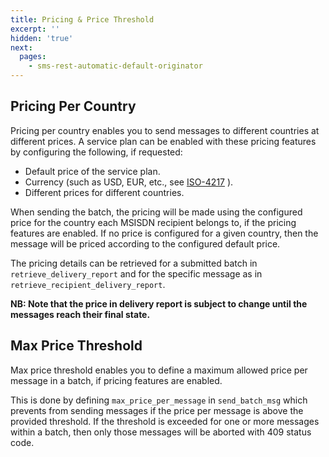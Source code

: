 ```yaml
---
title: Pricing & Price Threshold
excerpt: ''
hidden: 'true'
next:
  pages:
    - sms-rest-automatic-default-originator
---
```

## Pricing Per Country

Pricing per country enables you to send messages to different countries at different prices. A service plan can be enabled with these pricing features by configuring the following, if requested:

 * Default price of the service plan.
 * Currency (such as USD, EUR, etc., see [ISO-4217](https://www.iso.org/iso-4217-currency-codes.html) ).
 * Different prices for different countries.

When sending the batch, the pricing will be made using the configured price for the country each MSISDN recipient belongs to, if the pricing features are enabled. If no price is configured for a given country, then the message will be priced according to the configured default price.

The pricing details can be retrieved for a submitted batch in `retrieve_delivery_report` and for the specific message as in `retrieve_recipient_delivery_report`.

**NB: Note that the price in delivery report is subject to change until the messages reach their final state.**

## Max Price Threshold

Max price threshold enables you to define a maximum allowed price per message in a batch, if pricing features are enabled.

This is done by defining `max_price_per_message` in `send_batch_msg` which prevents from sending messages if the price per message is above the provided threshold. If the threshold is exceeded for one or more messages within a batch, then only those messages will be aborted with 409 status code.

